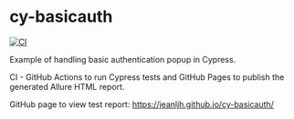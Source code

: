 # cy-basicauth

[![CI](https://github.com/jeanljh/cy-basicauth/actions/workflows/main.yml/badge.svg)](https://github.com/jeanljh/cy-basicauth/actions/workflows/main.yml)

Example of handling basic authentication popup in Cypress.

CI - GitHub Actions to run Cypress tests and GitHub Pages to publish the generated Allure HTML report.

GitHub page to view test report: https://jeanljh.github.io/cy-basicauth/
